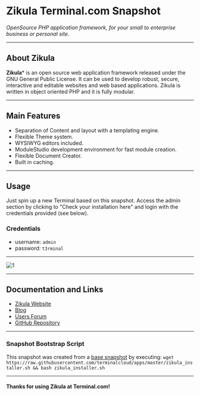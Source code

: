 # **Zikula** Terminal.com Snapshot

*OpenSource PHP application framework, for your small to enterprise business or personal site.*

---

## About Zikula


**Zikula*** is an open source web application framework released under the GNU General Public License. It can be used to develop robust, secure, interactive and editable websites and web based applications. Zikula is written in object oriented PHP and it is fully modular.

---

## Main Features

- Separation of Content and layout with a templating engine.
- Flexible Theme system.
- WYSIWYG editors included.
- ModuleStudio development environment for fast module creation.
- Flexible Document Creator.
- Built in caching.

---

## Usage

Just spin up a new Terminal based on this snapshot. Access the admin section by clicking to "Check your installation here" and login with the credentials provided (see below).

### Credentials

- username: `admin`
- password: `t3rminal`

---

![1](http://cmscritic.com/wp-content/uploads/2009/01/zikula81.jpg)

---

## Documentation and Links

- [Zikula Website](http://zikula.org/)
- [Blog](http://zikula.org/blog/view)
- [Users Forum](http://zikula.org/forums/)
- [GitHub Repository](https://github.com/zikula)

---

### Snapshot Bootstrap Script

This snapshot was created from a [base snapshot](https://www.terminal.com/tiny/FzpHiTXG1K) by executing:
`wget https://raw.githubusercontent.com/terminalcloud/apps/master/zikula_installer.sh && bash zikula_installer.sh`

---

#### Thanks for using Zikula at Terminal.com!
